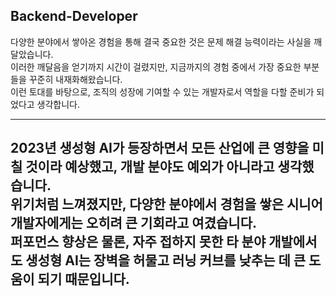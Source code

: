 ## Backend-Developer

다양한 분야에서 쌓아온 경험을 통해 결국 중요한 것은 문제 해결 능력이라는 사실을 깨달았습니다.  
이러한 깨달음을 얻기까지 시간이 걸렸지만, 지금까지의 경험 중에서 가장 중요한 부분들을 꾸준히 내재화해왔습니다.  
이런 토대를 바탕으로, 조직의 성장에 기여할 수 있는 개발자로서 역할을 다할 준비가 되었다고 생각합니다.  

---
2023년 생성형 AI가 등장하면서 모든 산업에 큰 영향을 미칠 것이라 예상했고, 개발 분야도 예외가 아니라고 생각했습니다.  
위기처럼 느껴졌지만, 다양한 분야에서 경험을 쌓은 시니어 개발자에게는 오히려 큰 기회라고 여겼습니다.  
퍼포먼스 향상은 물론, 자주 접하지 못한 타 분야 개발에서도 생성형 AI는 장벽을 허물고 러닝 커브를 낮추는 데 큰 도움이 되기 때문입니다.  
---

<!--
**wonyonglee/wonyonglee** is a ✨ _special_ ✨ repository because its `README.md` (this file) appears on your GitHub profile.

Here are some ideas to get you started:

- 🔭 I’m currently working on ...
- 🌱 I’m currently learning ...
- 👯 I’m looking to collaborate on ...
- 🤔 I’m looking for help with ...
- 💬 Ask me about ...
- 📫 How to reach me: ...
- 😄 Pronouns: ...
- ⚡ Fun fact: ...
-->
